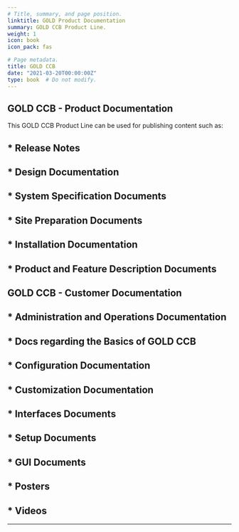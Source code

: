 ```yaml
---
# Title, summary, and page position.
linktitle: GOLD Product Documentation
summary: GOLD CCB Product Line.
weight: 1
icon: book
icon_pack: fas

# Page metadata.
title: GOLD CCB
date: "2021-03-20T00:00:00Z"
type: book  # Do not modify.
---
```



## GOLD CCB - Product Documentation


This GOLD CCB Product Line can be used for publishing content such as:

## * **Release Notes**
## * **Design Documentation**
## * **System Specification Documents**
## * **Site Preparation Documents**
## * **Installation Documentation**
## * **Product and Feature Description Documents**



## GOLD CCB - Customer Documentation

## * **Administration and Operations Documentation**
## * **Docs regarding the Basics of GOLD CCB**
## * **Configuration Documentation**
## * **Customization Documentation**
## * **Interfaces Documents**
## * **Setup Documents**
## * **GUI Documents**
## * **Posters**
## * **Videos**







---
